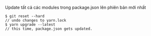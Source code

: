 Update tất cả các modules trong package.json lên phiên bản mới nhất
```
$ git reset --hard
// undo changes to yarn.lock
$ yarn upgrade --latest
// this time, package.json gets updated.
